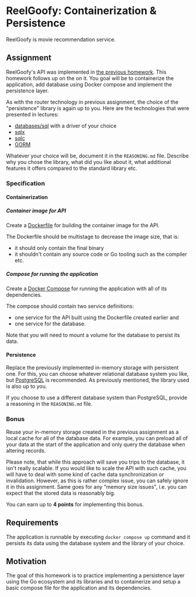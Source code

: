 # ReelGoofy: Containerization & Persistence

ReelGoofy is movie recommendation service.

## Assignment

ReelGoofy's API was implemented in [the previous homework](https://github.com/course-go/homework/tree/master/03-reelgoofy-api).
This homework follows up on the on it.
You goal will be to containerize the application, add database
using Docker compose and implement the persistence layer.

As with the router technology in previous assignment, the choice
of the "persistence" library is again up to you.
Here are the technologies that were presented in lectures:

- [databases/sql](https://pkg.go.dev/database/sql) with a driver of your choice
- [sqlx](https://github.com/jmoiron/sqlx)
- [sqlc](https://github.com/sqlc-dev/sqlc)
- [GORM](https://github.com/go-gorm/gorm)

Whatever your choice will be, document it in the `REASONING.md` file.
Describe why you chose the library, what did you like about it, what
additional features it offers compared to the standard library etc.

### Specification

#### Containerization

##### Container image for API

Create a [Dockerfile](https://docs.docker.com/reference/dockerfile/) for
building the container image for the API.

The Dockerfile should be multistage to decrease the image size, that is:

- it should only contain the final binary
- it shouldn't contain any source code or Go tooling such as the compiler etc.

##### Compose for running the application

Create a [Docker Compose](https://docs.docker.com/compose/) for
running the application with all of its dependencies.

The compose should contain two service definitions:

- one service for the API built using the Dockerfile created earlier and
- one service for the database.

Note that you will need to mount a volume for the database to persist its data.

#### Persistence

Replace the previously implemented in-memory storage with persistent one.
For this, you can choose whatever relational database system
you like, but [PostgreSQL](https://hub.docker.com/_/postgres) is recommended.
As previously mentioned, the library used is also up to you.

If you choose to use a different database system
than PostgreSQL, provide a reasoning in the `REASONING.md` file.

### Bonus

Reuse your in-memory storage created in the previous assignment as a local cache
for all of the database data. For example, you can preload all of your data at
the start of the application and only query the database when altering records.

Please note, that while this approach will save you trips to the database, it isn't
really scalable. If you would like to scale the API with such cache, you will
have to deal with some kind of cache data synchronization or invalidation.
However, as this is rather complex issue, you can safely ignore it in this assignment.
Same goes for any "memory size issues", i.e. you can expect that the stored data
is reasonably big.

You can earn up to **4 points** for implementing this bonus.

## Requirements

The application is runnable by executing `docker compose up` command
and it persists its data using the database system and the library of your choice.

## Motivation

The goal of this homework is to practice
implementing a persistence layer using the Go ecosystem and its libraries
and to containerize and setup a basic compose file for the application and its dependencies.
